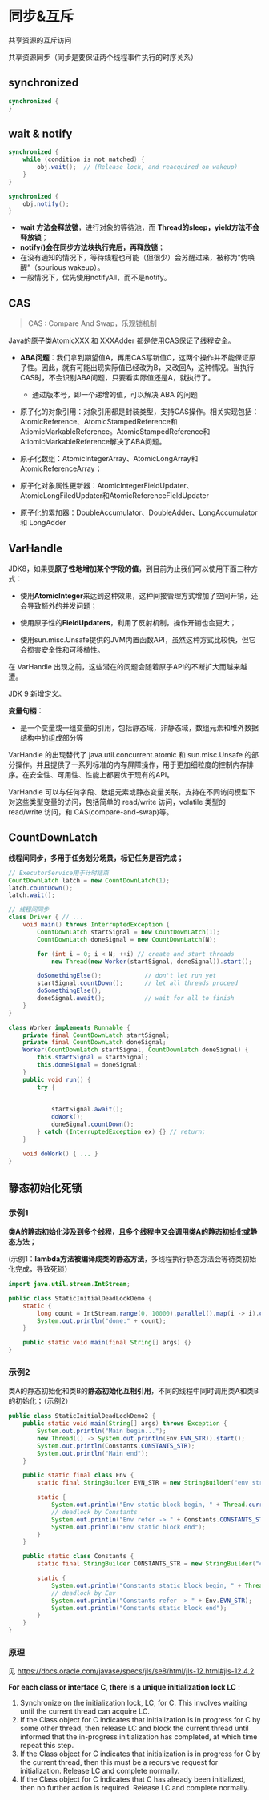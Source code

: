 # 同步&互斥

共享资源的互斥访问

共享资源同步（同步是要保证两个线程事件执行的时序关系）

## synchronized

```java
synchronized {
}
```

## wait & notify

```java
synchronized {
    while (condition is not matched) {
        obj.wait();  // (Release lock, and reacquired on wakeup)
    }
}

synchronized {
    obj.notify();
}
```

- **wait 方法会释放锁**，进行对象的等待池，而 **Thread的sleep，yield方法不会释放锁**；
- **notify()会在同步方法块执行完后，再释放锁**；
- 在没有通知的情况下，等待线程也可能（但很少）会苏醒过来，被称为“伪唤醒”（spurious wakeup）。
- 一般情况下，优先使用notifyAll，而不是notify。

## CAS

> CAS : Compare And Swap，乐观锁机制

Java的原子类AtomicXXX 和 XXXAdder 都是使用CAS保证了线程安全。

- **ABA问题**：我们拿到期望值A，再用CAS写新值C，这两个操作并不能保证原子性。因此，就有可能出现实际值已经改为B，又改回A，这种情况。当执行CAS时，不会识别ABA问题，只要看实际值还是A，就执行了。
  - 通过版本号，即一个递增的值，可以解决 ABA 的问题

- 原子化的对象引用：对象引用都是封装类型，支持CAS操作。相关实现包括：AtomicReference、AtomicStampedReference和AtiomicMarkableReference。AtomicStampedReference和AtiomicMarkableReference解决了ABA问题。
- 原子化数组：AtomicIntegerArray、AtomicLongArray和AtomicReferenceArray；
- 原子化对象属性更新器：AtomicIntegerFieldUpdater、AtomicLongFiledUpdater和AtomicReferenceFieldUpdater
- 原子化的累加器：DoubleAccumulator、DoubleAdder、LongAccumulator 和 LongAdder



## VarHandle

JDK8，如果要**原子性地增加某个字段的值**，到目前为止我们可以使用下面三种方式：

- 使用**AtomicInteger**来达到这种效果，这种间接管理方式增加了空间开销，还会导致额外的并发问题；

- 使用原子性的**FieldUpdaters**，利用了反射机制，操作开销也会更大；

- 使用sun.misc.Unsafe提供的JVM内置函数API，虽然这种方式比较快，但它会损害安全性和可移植性。

在 VarHandle 出现之前，这些潜在的问题会随着原子API的不断扩大而越来越遭。

JDK 9 新增定义。

**变量句柄：**

- 是一个变量或一组变量的引用，包括静态域，非静态域，数组元素和堆外数据结构中的组成部分等

VarHandle 的出现替代了 java.util.concurrent.atomic 和 sun.misc.Unsafe 的部分操作。并且提供了一系列标准的内存屏障操作，用于更加细粒度的控制内存排序。在安全性、可用性、性能上都要优于现有的API。

VarHandle 可以与任何字段、数组元素或静态变量关联，支持在不同访问模型下对这些类型变量的访问，包括简单的 read/write 访问，volatile 类型的 read/write 访问，和 CAS(compare-and-swap)等。



## CountDownLatch 

**线程间同步，多用于任务划分场景，标记任务是否完成；**

```java
// ExecutorService用于计时结束
CountDownLatch latch = new CountDownLatch(1);
latch.countDown();
latch.wait();

// 线程间同步
class Driver { // ...
    void main() throws InterruptedException {
        CountDownLatch startSignal = new CountDownLatch(1);
        CountDownLatch doneSignal = new CountDownLatch(N);

        for (int i = 0; i < N; ++i) // create and start threads
            new Thread(new Worker(startSignal, doneSignal)).start();

        doSomethingElse();            // don't let run yet
        startSignal.countDown();      // let all threads proceed
        doSomethingElse();
        doneSignal.await();           // wait for all to finish
    }
}

class Worker implements Runnable {
    private final CountDownLatch startSignal;
    private final CountDownLatch doneSignal;
    Worker(CountDownLatch startSignal, CountDownLatch doneSignal) {
        this.startSignal = startSignal;
        this.doneSignal = doneSignal;
    }
    public void run() {
        try {
            
            
            startSignal.await();
            doWork();
            doneSignal.countDown();
        } catch (InterruptedException ex) {} // return;
    }

    void doWork() { ... }
}
```



## 静态初始化死锁

### 示例1

**类A的静态初始化涉及到多个线程，且多个线程中又会调用类A的静态初始化或静态方法；**

(示例1：**lambda方法被编译成类的静态方法**，多线程执行静态方法会等待类初始化完成，导致死锁）

```java
import java.util.stream.IntStream;

public class StaticInitialDeadLockDemo {
    static {
        long count = IntStream.range(0, 10000).parallel().map(i -> i).count();
        System.out.println("done:" + count);
    }

    public static void main(final String[] args) {}
}

```

### 示例2

类A的静态初始化和类B的**静态初始化互相引用**，不同的线程中同时调用类A和类B的初始化；（示例2）

```java
public class StaticInitialDeadLockDemo2 {
    public static void main(String[] args) throws Exception {
        System.out.println("Main begin...");
        new Thread(() -> System.out.println(Env.EVN_STR)).start();
        System.out.println(Constants.CONSTANTS_STR);
        System.out.println("Main end");
    }

    public static final class Env {
        static final StringBuilder EVN_STR = new StringBuilder("env str");

        static {
            System.out.println("Env static block begin, " + Thread.currentThread());
            // deadlock by Constants
            System.out.println("Env refer -> " + Constants.CONSTANTS_STR);
            System.out.println("Env static block end");
        }
    }

    public static class Constants {
        static final StringBuilder CONSTANTS_STR = new StringBuilder("constants str");

        static {
            System.out.println("Constants static block begin, " + Thread.currentThread());
            // deadlock by Env
            System.out.println("Constants refer -> " + Env.EVN_STR);
            System.out.println("Constants static block end");
        }
    }
}
```

### 原理

 见 [https://docs.oracle.com/javase/specs/jls/se8/html/jls-12.html#jls-12.4.2      ](https://docs.oracle.com/javase/specs/jls/se8/html/jls-12.html#jls-12.4.2)

**For each class or interface C, there is a unique initialization lock LC** : 

1. Synchronize on the initialization lock, LC, for C. This involves waiting until the current thread can acquire LC.
2. If the Class object for C indicates that initialization is in progress for C by some other thread, then release LC and block the current thread until informed that the in-progress initialization has completed, at which time repeat this step.
3. If the Class object for C indicates that initialization is in progress for C by the current thread, then this must be a recursive request for initialization. Release LC and complete normally.
4. If the Class object for C indicates that C has already been initialized, then no further action is required. Release LC and complete normally.